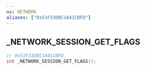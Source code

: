 ```yaml
---
ns: NETWORK
aliases: ["0x51F33DBC1A41CBFD"]
---
```

## _NETWORK_SESSION_GET_FLAGS

```c
// 0x51F33DBC1A41CBFD
int _NETWORK_SESSION_GET_FLAGS();
```

